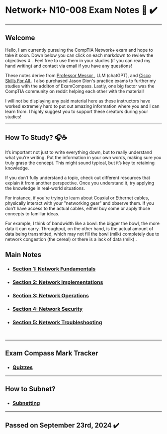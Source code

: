 # Network+ N10-008 Exam Notes 📖 ✔️ 
<hr>

## Welcome
<p> 
  Hello, I am currently pursuing the CompTIA Network+ exam and hope to take it soon. Down below you can click on each markdown to review the objectives ⇓ . Feel free to use them in your studies (if you can read my hand writing) and contact via email if    you have any questions! 
</p>

<p> 
  These notes derive from <a href ="https://www.professormesser.com/network-plus/n10-008/n10-008-video/n10-008-training-course/"> Professor Messor </a>, LLM (chatGPT), and <a href ="https://www.netacad.com/"> Cisco Skills For All </a>.  I also purchased     Jason Dion's practice exams to further my studies with the additon of ExamCompass. Lastly, one big factor was the CompTIA community on reddit helping each other with the material! 
</p>
  
<p> 
  I will not be displaying any paid material here as these instructors have worked extremely hard to put out amazing information where you and I can learn from. I highly suggest you to support these creators during your studies! 
</p>

<hr> 

## How To Study? 🎧☕
<p> 
  It’s important not just to write everything down, but to really understand what you’re writing. Put the information in your own words, making sure you truly grasp the concept. This might sound typical, but it’s key to retaining knowledge.
  
  If you don’t fully understand a topic, check out different resources that explain it from another perspective. Once you understand it, try applying the knowledge in real-world situations.

  For instance, if you're trying to learn about Coaxial or Ethernet cables, physically interact with your "networking gear" and observe them. If you don’t have access to the actual cables, either buy some or apply those concepts to familiar ideas. 
  
  For example, I think of bandwidth like a bowl: the bigger the bowl, the more data it can carry. Throughput, on the other hand, is the actual amount of data being transmitted, which may not fill the bowl (milk) completely due to network congestion (the    cereal) or there is a lack of data (milk) . 
</p>

## Main Notes 
- <h3> <a href="MarkdownV3/Section1.md"> Section 1: Network Fundamentals </a> </h3>
- <h3> <a href="MarkdownV3/Section2.md"> Section 2: Network  Implementations </a> </h3>
- <h3> <a href="MarkdownV3/Section3.md"> Section 3: Network Operations </a> </h3>
- <h3> <a href="MarkdownV3/Section4.md"> Section 4: Network Security </a> </h3>
- <h3> <a href="MarkdownV3/Section5.md"> Section 5: Network Troubleshooting </a> </h3>
<br>

<hr> 

## Exam Compass Mark Tracker 

- <h3> <a href ="MarkdownV3/ExamCompassMarks.md"> Quizzes </a> </h3>

<hr> 

## How to Subnet?  

- <h3> <a href ="MarkdownV3/Subnetting-Practice.md"> Subnetting </a> </h3>

<hr> 

## Passed on September 23rd, 2024 ✔️
